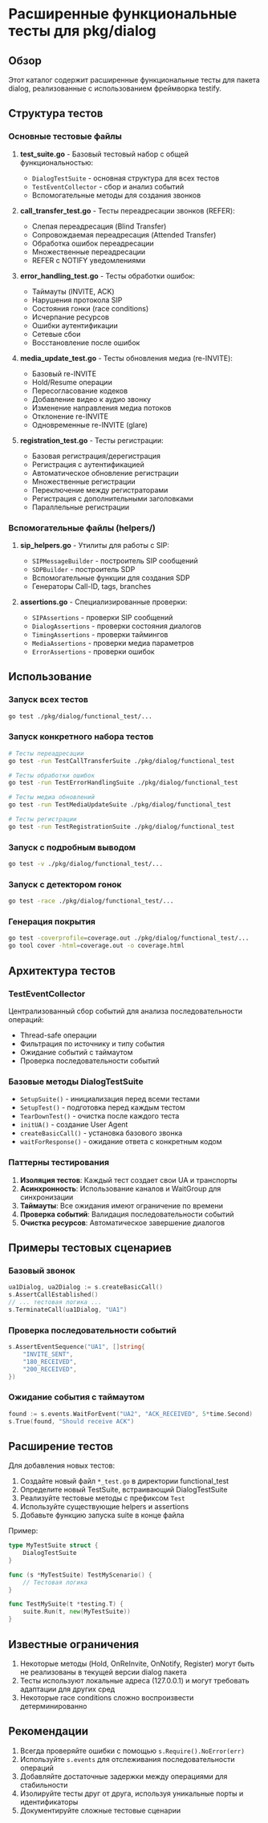 # Расширенные функциональные тесты для pkg/dialog

## Обзор

Этот каталог содержит расширенные функциональные тесты для пакета dialog, реализованные с использованием фреймворка testify.

## Структура тестов

### Основные тестовые файлы

1. **test_suite.go** - Базовый тестовый набор с общей функциональностью:
   - `DialogTestSuite` - основная структура для всех тестов
   - `TestEventCollector` - сбор и анализ событий
   - Вспомогательные методы для создания звонков

2. **call_transfer_test.go** - Тесты переадресации звонков (REFER):
   - Слепая переадресация (Blind Transfer)
   - Сопровождаемая переадресация (Attended Transfer)
   - Обработка ошибок переадресации
   - Множественные переадресации
   - REFER с NOTIFY уведомлениями

3. **error_handling_test.go** - Тесты обработки ошибок:
   - Таймауты (INVITE, ACK)
   - Нарушения протокола SIP
   - Состояния гонки (race conditions)
   - Исчерпание ресурсов
   - Ошибки аутентификации
   - Сетевые сбои
   - Восстановление после ошибок

4. **media_update_test.go** - Тесты обновления медиа (re-INVITE):
   - Базовый re-INVITE
   - Hold/Resume операции
   - Пересогласование кодеков
   - Добавление видео к аудио звонку
   - Изменение направления медиа потоков
   - Отклонение re-INVITE
   - Одновременные re-INVITE (glare)

5. **registration_test.go** - Тесты регистрации:
   - Базовая регистрация/дерегистрация
   - Регистрация с аутентификацией
   - Автоматическое обновление регистрации
   - Множественные регистрации
   - Переключение между регистраторами
   - Регистрация с дополнительными заголовками
   - Параллельные регистрации

### Вспомогательные файлы (helpers/)

1. **sip_helpers.go** - Утилиты для работы с SIP:
   - `SIPMessageBuilder` - построитель SIP сообщений
   - `SDPBuilder` - построитель SDP
   - Вспомогательные функции для создания SDP
   - Генераторы Call-ID, tags, branches

2. **assertions.go** - Специализированные проверки:
   - `SIPAssertions` - проверки SIP сообщений
   - `DialogAssertions` - проверки состояния диалогов
   - `TimingAssertions` - проверки таймингов
   - `MediaAssertions` - проверки медиа параметров
   - `ErrorAssertions` - проверки ошибок

## Использование

### Запуск всех тестов
```bash
go test ./pkg/dialog/functional_test/...
```

### Запуск конкретного набора тестов
```bash
# Тесты переадресации
go test -run TestCallTransferSuite ./pkg/dialog/functional_test

# Тесты обработки ошибок
go test -run TestErrorHandlingSuite ./pkg/dialog/functional_test

# Тесты медиа обновлений
go test -run TestMediaUpdateSuite ./pkg/dialog/functional_test

# Тесты регистрации
go test -run TestRegistrationSuite ./pkg/dialog/functional_test
```

### Запуск с подробным выводом
```bash
go test -v ./pkg/dialog/functional_test/...
```

### Запуск с детектором гонок
```bash
go test -race ./pkg/dialog/functional_test/...
```

### Генерация покрытия
```bash
go test -coverprofile=coverage.out ./pkg/dialog/functional_test/...
go tool cover -html=coverage.out -o coverage.html
```

## Архитектура тестов

### TestEventCollector
Централизованный сбор событий для анализа последовательности операций:
- Thread-safe операции
- Фильтрация по источнику и типу события
- Ожидание событий с таймаутом
- Проверка последовательности событий

### Базовые методы DialogTestSuite
- `SetupSuite()` - инициализация перед всеми тестами
- `SetupTest()` - подготовка перед каждым тестом
- `TearDownTest()` - очистка после каждого теста
- `initUA()` - создание User Agent
- `createBasicCall()` - установка базового звонка
- `waitForResponse()` - ожидание ответа с конкретным кодом

### Паттерны тестирования

1. **Изоляция тестов**: Каждый тест создает свои UA и транспорты
2. **Асинхронность**: Использование каналов и WaitGroup для синхронизации
3. **Таймауты**: Все ожидания имеют ограничение по времени
4. **Проверка событий**: Валидация последовательности событий
5. **Очистка ресурсов**: Автоматическое завершение диалогов

## Примеры тестовых сценариев

### Базовый звонок
```go
ua1Dialog, ua2Dialog := s.createBasicCall()
s.AssertCallEstablished()
// ... тестовая логика ...
s.TerminateCall(ua1Dialog, "UA1")
```

### Проверка последовательности событий
```go
s.AssertEventSequence("UA1", []string{
    "INVITE_SENT",
    "180_RECEIVED",
    "200_RECEIVED",
})
```

### Ожидание события с таймаутом
```go
found := s.events.WaitForEvent("UA2", "ACK_RECEIVED", 5*time.Second)
s.True(found, "Should receive ACK")
```

## Расширение тестов

Для добавления новых тестов:

1. Создайте новый файл `*_test.go` в директории functional_test
2. Определите новый TestSuite, встраивающий DialogTestSuite
3. Реализуйте тестовые методы с префиксом `Test`
4. Используйте существующие helpers и assertions
5. Добавьте функцию запуска suite в конце файла

Пример:
```go
type MyTestSuite struct {
    DialogTestSuite
}

func (s *MyTestSuite) TestMyScenario() {
    // Тестовая логика
}

func TestMySuite(t *testing.T) {
    suite.Run(t, new(MyTestSuite))
}
```

## Известные ограничения

1. Некоторые методы (Hold, OnReInvite, OnNotify, Register) могут быть не реализованы в текущей версии dialog пакета
2. Тесты используют локальные адреса (127.0.0.1) и могут требовать адаптации для других сред
3. Некоторые race conditions сложно воспроизвести детерминированно

## Рекомендации

1. Всегда проверяйте ошибки с помощью `s.Require().NoError(err)`
2. Используйте `s.events` для отслеживания последовательности операций
3. Добавляйте достаточные задержки между операциями для стабильности
4. Изолируйте тесты друг от друга, используя уникальные порты и идентификаторы
5. Документируйте сложные тестовые сценарии
